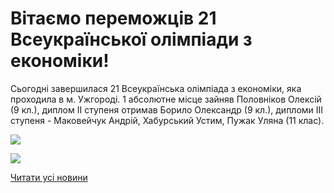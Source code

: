 # Вітаємо переможців 21 Всеукраїнської олімпіади з економіки!

Сьогодні завершилася 21 Всеукраїнська олімпіада з економіки, яка проходила в м. Ужгороді. 1 абсолютне місце зайняв Половніков Олексій (9 кл.), диплом ІІ ступеня отримав Борило Олександр (9 кл.), дипломи ІІІ ступеня - Маковейчук Андрій, Хабурський Устим, Пужак Уляна (11 клас).


![](/images/blog/вітаємо-переможців-21-всеукраїнської-олімпіади-з/1ек.jpg)



![](/images/blog/вітаємо-переможців-21-всеукраїнської-олімпіади-з/2ек.jpg)


[Читати усі новини](/news)

